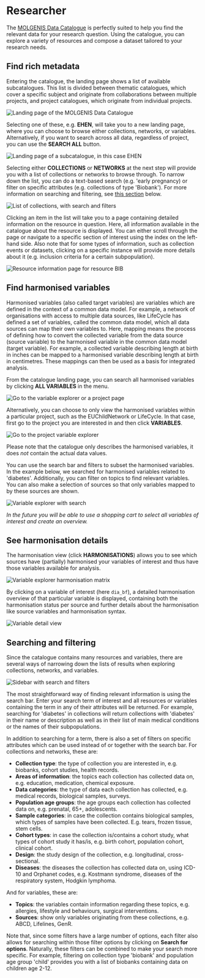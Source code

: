 # Researcher

The [MOLGENIS Data Catalogue](https://data-catalogue.molgeniscloud.org/) is perfectly suited
to help you find the relevant data for your research question.
Using the catalogue, you can explore a variety of resources and compose a dataset
tailored to your research needs.

## Find rich metadata

Entering the catalogue, the landing page shows a list of available subcatalogues.
This list is divided between thematic catalogues, which cover a specific subject
and originate from collaborations between multiple projects,
and project catalogues, which originate from individual projects.

![Landing page of the MOLGENIS Data Catalogue](../img/cat_homepage.png)

Selecting one of these, e.g. **EHEN**, will take you to a new landing page, where you can choose
to browse either collections, networks, or variables.
Alternatively, if you want to search across all data, regardless of project, you can use the **SEARCH ALL** button.

![Landing page of a subcatalogue, in this case EHEN](../img/cat_catalogue-landing-page.png)

Selecting either **COLLECTIONS** or **NETWORKS** at the next step will provide you with a list of
collections or networks to browse through. To narrow down the list, you can do a text-based search (e.g. 'early pregnancy)
or filter on specific attributes (e.g. collections of type 'Biobank').
For more information on searching and filtering, see [this section](#searching-and-filtering) below.

![List of collections, with search and filters](../img/cat_collections-list.png)

Clicking an item in the list will take you to a page containing detailed information on the resource in question.
Here, all information available in the catalogue about the resource is displayed.
You can either scroll through the page or navigate to a specific section of interest using the
index on the left-hand side. Also note that for some types of information, such as collection events or datasets,
clicking on a specific instance will provide more details about it (e.g. inclusion criteria for a certain subpopulation).

![Resource information page for resource BIB](../img/cat_resource-information-page.png)

## Find harmonised variables

Harmonised variables (also called target variables) are variables
which are defined in the context of a common data model. For example, a network of organisations with access
to multiple data sources, like LifeCycle has defined a set of variables, called the common data model,
which all data sources can map their own variables to.
Here, mapping means the process of defining how to convert the collected variable from the data source (source variable)
to the harmonised variable in the common data model (target variable).
For example, a collected variable describing length at birth in inches can be mapped to a harmonised variable
describing length at birth in centimetres. These mappings can then be used as a basis for integrated analysis.

From the catalogue landing page, you can search all harmonised variables
by clicking **ALL VARIABLES** in the menu.

![Go to the variable explorer or a project page](../img/cat_homepage-variables.png)

Alternatively, you can choose to only view the harmonised variables within a particular project,
such as the EUChildNetwork or LifeCycle. In that case, first go to the project you are interested in
and then click **VARIABLES**.

![Go to the project variable explorer](../img/cat_project-variables.png)

Please note that the catalogue only describes the harmonised variables,
it does *not* contain the actual data values.

You can use the search bar and filters to subset the harmonised variables.
In the example below, we searched for harmonised variables related to 'diabetes'.
Additionally, you can filter on topics to find relevant variables.
You can also make a selection of sources so that only variables
mapped to by these sources are shown.

![Variable explorer with search](../img/cat_variables-search-bar.png)

*In the future you will be able to use a shopping cart to select all variables of interest and create an overview.*

## See harmonisation details

The harmonisation view (click **HARMONISATIONS**) allows you to see
which sources have (partially) harmonised your variables of interest and
thus have those variables available for analysis.

![Variable explorer harmonisation matrix](../img/cat_harmonisation-specifications.png)

By clicking on a variable of interest (here `dia_bf`), a detailed harmonisation overview
of that particular variable is displayed, containing both the harmonisation status per source and
further details about the harmonisation like source variables and harmonisation syntax.

![Variable detail view](../img/cat_detailed-harmonised-variable-view.png)

## Searching and filtering

Since the catalogue contains many resources and variables, there are several ways of narrowing down the lists of results
when exploring collections, networks, and variables.

![Sidebar with search and filters](../img/cat_search-and-filters.png)

The most straightforward way of finding relevant information is using the search bar. Enter your search term of interest
and all resources or variables containing the term in any of their attributes will be returned.
For example, searching for 'diabetes' in collections will return collections with 'diabetes' in their name or description
as well as in their list of main medical conditions or the names of their subpopulations.

In addition to searching for a term, there is also a set of filters on specific attributes which can be used instead of
or together with the search bar. For collections and networks, these are:

- **Collection type**: the type of collection you are interested in, e.g. biobanks, cohort studies, health records.
- **Areas of information**: the topics each collection has collected data on, e.g. education, medication, chemical exposure.
- **Data categories**: the type of data each collection has collected, e.g. medical records, biological samples, surveys.
- **Population age groups**: the age groups each collection has collected data on, e.g. prenatal, 65+, adolescents.
- **Sample categories**: in case the collection contains biological samples, which types of samples have been collected.
E.g. tears, frozen tissue, stem cells.
- **Cohort types**: in case the collection is/contains a cohort study, what types of cohort study it has/is,
e.g. birth cohort, population cohort, clinical cohort.
- **Design**: the study design of the collection, e.g. longitudinal, cross-sectional.
- **Diseases**: the diseases the collection has collected data on, using ICD-10 and Orphanet codes,
e.g. Kostmann syndrome, diseases of the respiratory system, Hodgkin lymphoma.

And for variables, these are:

- **Topics**: the variables contain information regarding these topics,
e.g. allergies, lifestyle and behaviours, surgical interventions.
- **Sources**: show only variables originating from these collections, e.g. ABCD, Lifelines, GenR.

Note that, since some filters have a large number of options, each filter also allows for searching
within those filter options by clicking on **Search for options**. Naturally, these filters can be combined
to make your search more specific. For example, filtering on collection type 'biobank' and population age group 'child'
provides you with a list of biobanks containing data on children age 2-12.
